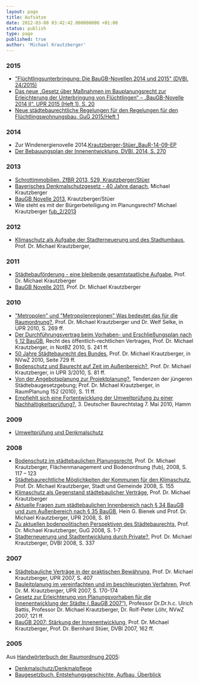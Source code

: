 ```yaml
---
layout: page
title: Aufsätze
date: 2012-03-08 03:42:42.000000000 +01:00
status: publish
type: page
published: true
author: 'Michael Krautzberger'
---
```


### 2015

* ["Flüchtlingsunterbringung: Die BauGB-Novellen 2014 und 2015" (DVBl. 24/2015)](/assets/2015/dvbl2415.pdf)
*   [Das neue „Gesetz über Maßnahmen im Bauplanungsrecht zur Erleichterung der Unterbringung von Flüchtlingen“ – „BauGB-Novelle 2014 II“.  UPR 2015 (Heft 1), S. 20](/assets/2012/03/UPR-2015-Heft-1-S.-201.pdf)
*   [Neue städtebaurechtliche Regelungen für den Regelungen für den Flüchtlingswohnungsbau, GuG 2015/Heft 1](/assets/2012/03/GuG.2015.pdf)


### 2014

*   Zur Windenergienovelle 2014.[Krautzberger-Stüer_BauR-14-09-EP](/assets/2011/03/Krautzberger-Stüer_BauR-14-09-EP.pdf)
*   [Der Bebauungsplan der Innenentwicklung. DVBl. 2014, S. 270](/assets/2012/03/Krautzberger-Para-13a-DBVL-2014-S270.pdf)

### 2013

*   [Schrottimmobilien. ZfBR 2013, 529, Krautzberger/Stüer](/assets/2012/03/Schrottimmobilien.-ZfBR-2013-529.pdf)
*   [Bayerisches Denkmalschutzgesetz - 40 Jahre danach](/assets/2012/03/Bayerisches-Denkmalschutzgesetz-40-Jahre-danach.pdf), Michael Krautzberger
*   [BauGB Novelle 2013](/assets/2012/03/dvbl1313.pdf), Krautzberger/Stüer
*   Wie steht es mit der Bürgerbeteiligung im Planungsrecht?  Michael Krautzberger [fub_2/2013](/assets/2012/03/0_fub_2_13_Krautzberger.pdf)

### 2012

*   [Klimaschutz als Aufgabe der Stadterneuerung und des Stadtumbaus](/assets/2012/03/201202.pdf), Prof. Dr. Michael Krautzberger,

### 2011

*   [Städtebauförderung - eine bleibende gesamtstaatliche Aufgabe](/assets/2012/03/Städtebauförderung-eine-bleibende-gesamtstaatliche-Aufgabe.pdf), Prof. Dr. Michael Krautzberger
*   [BauGB Novelle 2011](/assets/2012/03/BauGB-Novelle-2011.pdf), Prof. Dr. Michael Krautzberger

### 2010

*   ["Metropolen" und "Metropolenregionen" Was bedeutet das für die Raumordnung?](/assets/2012/03/Metroplen_und_Metropolregionen.pdf), Prof. Dr. Michael Krautzberger und Dr. Welf Selke, in UPR 2010, S. 269 ff.
*   [Der Durchführungsvertrag beim Vorhaben- und Erschließungsplan nach § 12 BauGB](/assets/2012/03/durchfuehrungsvertrag_30062006.pdf), Recht des öffentlich-rechtlichen Vertrages, Prof. Dr. Michael Krautzberger, in NotBZ 2010, S. 241 ff.
*   [50 Jahre Städtebaurecht des Bundes](/assets/2012/03/50JahreStaedtebaurecht.pdf), Prof. Dr. Michael Krautzberger, in NVwZ 2010, Seite 729 ff.
*   [Bodenschutz und Baurecht auf Zeit im Außenbereich?](/assets/2012/03/Bodenschutz+BaurechtaufZeitimAußenbereich_MK.pdf), Prof. Dr. Michael Krautzberger, in UPR 3/2010, S. 81 ff.
*   [Von der Angebotsplanung zur Projektplanung?](/assets/2012/03/152-02_Krautzberger.pdf), Tendenzen der jüngeren Städtebaugesetzgebung; Prof. Dr. Michael Krautzberger, in RaumPlanung 152 (2010), S. 11 ff.
*   [Empfiehlt sich eine Fortentwicklung der Umweltprüfung zu einer Nachhaltigkeitsprüfung?](/assets/2012/03/Baugerichtstag-2010.pdf), 3. Deutscher Baurechtstag 7. Mai 2010, Hamm

### 2009

*   [Umweltprüfung und Denkmalschutz](/assets/2012/03/Umweltpruefung_und_Denkmalschutz_Krautzberger_2009.pdf)

### 2008

*   [Bodenschutz im städtebaulichen Planungsrecht](/assets/2012/03/Krautzberger_Bodenschutz_fub2008_117.pdf), Prof. Dr. Michael Krautzberger, Flächenmanagement und Bodenordnung (fub), 2008, S. 117 – 123
*   [Städtebaurechtliche Möglichkeiten der Kommunen für den Klimaschutz](/assets/2012/03/Krautzberger_Stadt_und_Gemeinde_08_155.pdf), Prof. Dr. Michael Krautzberger, Stadt und Gemeinde 2008, S. 155
*   [Klimaschutz als Gegenstand städtebaulicher Verträge](/assets/2012/03/Klimaschutz_als_Gegenstand_staedtebaulicher_Vertraege_VHW.pdf), Prof. Dr. Michael Krautzberger
*   [Aktuelle Fragen zum städtebaulichen Innenbereich nach § 34 BauGB und zum Außenbereich nach § 35 BauGB](/assets/2012/03/UPR_2008_aktuelle_fragen_zum_staedtebaulichen_innenbereich_und_zum_aussenbereich.pdf), Hein G. Bienek und Prof. Dr. Michael Krautzberger, UPR 2008, S. 81
*   [Zu aktuellen bodenpolitischen Perspektiven des Städtebaurechts](/assets/2012/03/GuG_2008_Zu_aktuellen_bodenpolitischen_Perspektiven_des_Staedtebaurechts.pdf), Prof. Dr. Michael Krautzberger, GuG 2008, S. 1-7
*   [Stadterneuerung und Stadtentwicklung durch Private?](/assets/2012/03/DVBl_Stadterneuerung_und_Stadtentwicklung_durch_Private.pdf), Prof. Dr. Michael Krautzberger, DVBl 2008, S. 337

### 2007

*   [Städtebauliche Verträge in der praktischen Bewährung](/assets/2012/03/UPR_2007_Staedtebauliche_Vertraege_in_der_praktischen_Bewaehrung.pdf), Prof. Dr. Michael Krautzberger, UPR 2007, S. 407
*   [Bauleitplanung im vereinfachten und im beschleunigten Verfahren](/assets/2012/03/upr_2007-170_krautzberger.pdf), Prof. Dr. M. Krautzberger, UPR 2007, S. 170-174
*   [Gesetz zur Erleichterung von Planungsvorhaben für die Innenentwicklung der Städte („BauGB 2007“)](/assets/2012/03/NVwZ_2007_121-BKL_BauGB_2007.pdf), Professor Dr.Dr.h.c. Ulrich Battis, Professor Dr. Michael Krautzberger, Dr. Rolf-Peter Löhr, NVwZ 2007, 121 ff.
*   [BauGB 2007: Stärkung der Innenentwicklung](/assets/2012/03/dvbl0307.Krautzberger.Stueer.pdf), Prof. Dr. Michael Krautzberger, Prof. Dr. Bernhard Stüer, DVBl 2007, 162 ff.

### 2005

Aus [Handwörterbuch der Raumordnung 2005](http://www.arl-net.de/content/handwoerterbuch-der-raumordnung):

*   [Denkmalschutz/Denkmalpflege](/assets/2012/03/Denkmalschutz.pdf)
*   [Baugesetzbuch. Entstehungsgeschichte, Aufbau, Überblick](/assets/2012/03/Baugesetzbuch.pdf)
